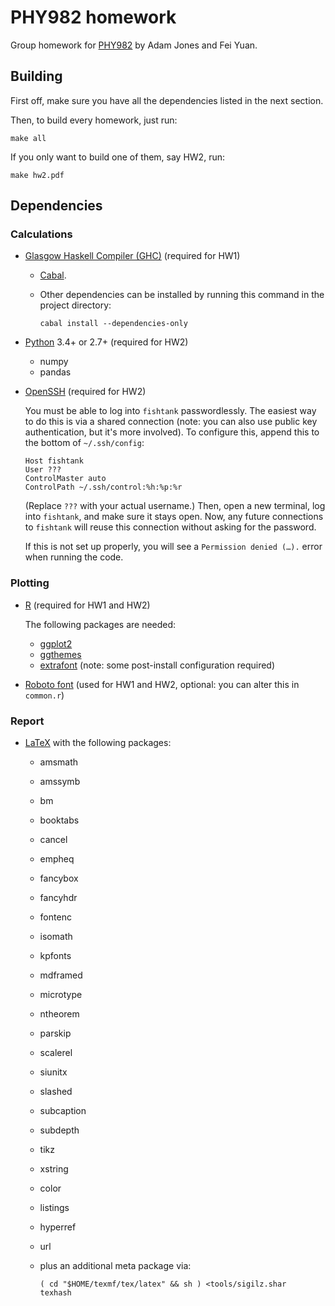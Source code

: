 PHY982 homework
===============

Group homework for [PHY982][1] by Adam Jones and Fei Yuan.

Building
--------

First off, make sure you have all the dependencies listed in the next section.

Then, to build every homework, just run:

    make all

If you only want to build one of them, say HW2, run:

    make hw2.pdf

Dependencies
------------

### Calculations

  - [Glasgow Haskell Compiler (GHC)](https://haskell.org/ghc)
    (required for HW1)

      - [Cabal](https://haskell.org/cabal).

      - Other dependencies can be installed by running this command in the
        project directory:

            cabal install --dependencies-only

  - [Python](https://python.org) 3.4+ or 2.7+
    (required for HW2)

      - numpy
      - pandas

  - [OpenSSH](http://openssh.com)
    (required for HW2)

    You must be able to log into `fishtank` passwordlessly.  The easiest way
    to do this is via a shared connection (note: you can also use public key
    authentication, but it's more involved).  To configure this, append this
    to the bottom of `~/.ssh/config`:

        Host fishtank
        User ???
        ControlMaster auto
        ControlPath ~/.ssh/control:%h:%p:%r

    (Replace `???` with your actual username.)  Then, open a new terminal, log
    into `fishtank`, and make sure it stays open.  Now, any future connections
    to `fishtank` will reuse this connection without asking for the password.

    If this is not set up properly, you will see a `Permission denied (…).`
    error when running the code.

### Plotting

  - [R](http://r-project.org)
    (required for HW1 and HW2)

    The following packages are needed:

      - [ggplot2](http://ggplot2.org)
      - [ggthemes](https://github.com/jrnold/ggthemes)
      - [extrafont](https://github.com/wch/extrafont)
        (note: some post-install configuration required)

  - [Roboto font](https://developer.android.com/design/style/typography.html)
    (used for HW1 and HW2, optional: you can alter this in `common.r`)

### Report

  - [LaTeX](http://latex-project.org)
    with the following packages:

      - amsmath
      - amssymb
      - bm
      - booktabs
      - cancel
      - empheq
      - fancybox
      - fancyhdr
      - fontenc
      - isomath
      - kpfonts
      - mdframed
      - microtype
      - ntheorem
      - parskip
      - scalerel
      - siunitx
      - slashed
      - subcaption
      - subdepth
      - tikz
      - xstring
      - color
      - listings
      - hyperref
      - url
      - plus an additional meta package via:

            ( cd "$HOME/texmf/tex/latex" && sh ) <tools/sigilz.shar
            texhash

[1]: https://people.nscl.msu.edu/~nunes/phy982
